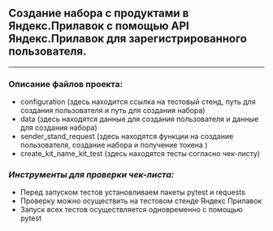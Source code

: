 ﻿## Создание набора с продуктами в Яндекс.Прилавок с помощью API Яндекс.Прилавок для зарегистрированного пользователя.
____________________________________________________________________
### Описание файлов проекта:
- configuration (здесь находится ссылка на тестовый стенд, путь для создания пользователя и путь для создания набора)
- data (здесь находятся данные для создания пользователя и данные для создания набора)
- sender_stand_request (здесь находятся функции на создание пользователя, создание набора и получение токена )
- create_kit_name_kit_test (здесь находятся тесты согласно чек-листу)

### *Инструменты для проверки чек-листа:*

- Перед запуском тестов установливаем пакеты pytest и requests
- Проверку можно осуществить на тестовом стенде Яндекс Прилавок
- Запуск всех тестов осуществляется одновременно с помощью pytest


